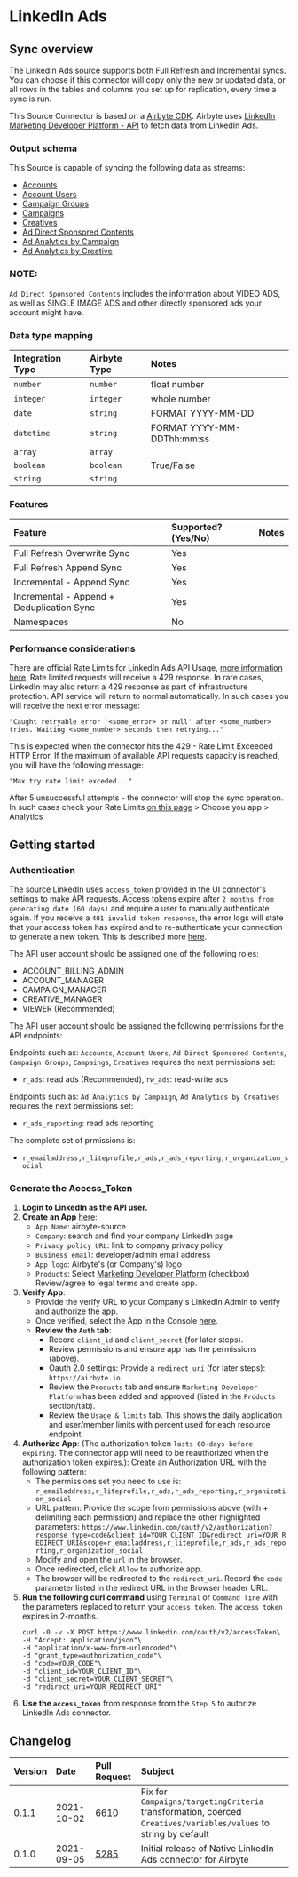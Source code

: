 # LinkedIn Ads

## Sync overview

The LinkedIn Ads source supports both Full Refresh and Incremental syncs. You can choose if this connector will copy only the new or updated data, or all rows in the tables and columns you set up for replication, every time a sync is run.

This Source Connector is based on a [Airbyte CDK](https://docs.airbyte.io/connector-development/cdk-python).
Airbyte uses [LinkedIn Marketing Developer Platform - API](https://docs.microsoft.com/en-us/linkedin/marketing/integrations/marketing-integrations-overview) to fetch data from LinkedIn Ads.

### Output schema

This Source is capable of syncing the following data as streams:
* [Accounts](https://docs.microsoft.com/en-us/linkedin/marketing/integrations/ads/account-structure/create-and-manage-accounts?tabs=http#search-for-accounts)
* [Account Users](https://docs.microsoft.com/en-us/linkedin/marketing/integrations/ads/account-structure/create-and-manage-account-users?tabs=http#find-ad-account-users-by-accounts)
* [Campaign Groups](https://docs.microsoft.com/en-us/linkedin/marketing/integrations/ads/account-structure/create-and-manage-campaign-groups?tabs=http#search-for-campaign-groups)
* [Campaigns](https://docs.microsoft.com/en-us/linkedin/marketing/integrations/ads/account-structure/create-and-manage-campaigns?tabs=http#search-for-campaigns)
* [Creatives](https://docs.microsoft.com/en-us/linkedin/marketing/integrations/ads/account-structure/create-and-manage-creatives?tabs=http#search-for-creatives)
* [Ad Direct Sponsored Contents](https://docs.microsoft.com/en-us/linkedin/marketing/integrations/ads/advertising-targeting/create-and-manage-video?tabs=http#finders)
* [Ad Analytics by Campaign](https://docs.microsoft.com/en-us/linkedin/marketing/integrations/ads-reporting/ads-reporting?tabs=curl#ad-analytics)
* [Ad Analytics by Creative](https://docs.microsoft.com/en-us/linkedin/marketing/integrations/ads-reporting/ads-reporting?tabs=curl#ad-analytics) 


### NOTE:
`Ad Direct Sponsored Contents` includes the information about VIDEO ADS, as well as SINGLE IMAGE ADS and other directly sponsored ads your account might have.

### Data type mapping

| Integration Type | Airbyte Type | Notes |
| :--- | :--- | :--- |
| `number` | `number` | float number |
| `integer` | `integer` | whole number |
| `date` | `string` | FORMAT YYYY-MM-DD |
| `datetime` | `string` | FORMAT YYYY-MM-DDThh:mm:ss |
| `array` | `array` |  |
| `boolean` | `boolean` | True/False |
| `string` | `string` |  |

### Features

| Feature | Supported?\(Yes/No\) | Notes |
| :--- | :--- | :--- |
| Full Refresh Overwrite Sync | Yes |  |
| Full Refresh Append Sync  | Yes |  |
| Incremental - Append Sync | Yes |  |
| Incremental - Append + Deduplication Sync | Yes |  |
| Namespaces | No |  |


### Performance considerations

There are official Rate Limits for LinkedIn Ads API Usage, [more information here](https://docs.microsoft.com/en-us/linkedin/shared/api-guide/concepts/rate-limits?context=linkedin/marketing/context).
Rate limited requests will receive a 429 response. In rare cases, LinkedIn may also return a 429 response as part of infrastructure protection. API service will return to normal automatically.
In such cases you will receive the next error message:
```
"Caught retryable error '<some_error> or null' after <some_number> tries. Waiting <some_number> seconds then retrying..."
```
This is expected when the connector hits the 429 - Rate Limit Exceeded HTTP Error.
If the maximum of available API requests capacity is reached, you will have the following message:
```
"Max try rate limit exceded..."
```
After 5 unsuccessful attempts - the connector will stop the sync operation. 
In such cases check your Rate Limits [on this page](https://www.linkedin.com/developers/apps) > Choose you app > Analytics


## Getting started

### Authentication
The source LinkedIn uses `access_token` provided in the UI connector's settings to make API requests. Access tokens expire after `2 months from generating date (60 days)` and require a user to manually authenticate again. If you receive a `401 invalid token response`, the error logs will state that your access token has expired and to re-authenticate your connection to generate a new token. This is described more [here](https://docs.microsoft.com/en-us/linkedin/shared/authentication/authorization-code-flow?context=linkedin/context).

The API user account should be assigned one of the following roles:
* ACCOUNT_BILLING_ADMIN
* ACCOUNT_MANAGER
* CAMPAIGN_MANAGER
* CREATIVE_MANAGER
* VIEWER (Recommended)

The API user account should be assigned the following permissions for the API endpoints:

Endpoints such as: 
`Accounts`, `Account Users`, `Ad Direct Sponsored Contents`, `Campaign Groups`, `Campaings`, `Creatives` requires the next permissions set:

   * `r_ads`: read ads (Recommended), `rw_ads`: read-write ads

Endpoints such as: `Ad Analytics by Campaign`, `Ad Analytics by Creatives` requires the next permissions set:

   * `r_ads_reporting`: read ads reporting

The complete set of prmissions is:
   * `r_emailaddress,r_liteprofile,r_ads,r_ads_reporting,r_organization_social`

### Generate the Access_Token
1. **Login to LinkedIn as the API user.**
2. **Create an App** [here](https://www.linkedin.com/developers/apps):
    * `App Name`: airbyte-source
    * `Company`: search and find your company LinkedIn page
    * `Privacy policy URL`: link to company privacy policy
    * `Business email`: developer/admin email address
    * `App logo`: Airbyte's (or Company's) logo
    * `Products`: Select [Marketing Developer Platform](https://www.linkedin.com/developers/apps/122632736/products/marketing-developer-platform) (checkbox)
    Review/agree to legal terms and create app.
3. **Verify App**:
    * Provide the verify URL to your Company's LinkedIn Admin to verify and authorize the app.
    * Once verified, select the App in the Console [here](https://www.linkedin.com/developers/apps).
    * **Review the `Auth` tab**:
      * Record `client_id` and `client_secret` (for later steps).
      * Review permissions and ensure app has the permissions (above).
      * Oauth 2.0 settings: Provide a `redirect_uri` (for later steps): `https://airbyte.io`
      * Review the `Products` tab and ensure `Marketing Developer Platform` has been added and approved (listed in the `Products` section/tab).
      * Review the `Usage & limits` tab. This shows the daily application and user/member limits with percent used for each resource endpoint.
4. **Authorize App**: (The authorization token `lasts 60-days before expiring`. The connector app will need to be reauthorized when the authorization token expires.):
    Create an Authorization URL with the following pattern:
    * The permissions set you need to use is: `r_emailaddress,r_liteprofile,r_ads,r_ads_reporting,r_organization_social`
    * URL pattern: Provide the scope from permissions above (with + delimiting each permission) and replace the other highlighted parameters: `https://www.linkedin.com/oauth/v2/authorization?response_type=code&client_id=YOUR_CLIENT_ID&redirect_uri=YOUR_REDIRECT_URI&scope=r_emailaddress,r_liteprofile,r_ads,r_ads_reporting,r_organization_social`
    * Modify and open the `url` in the browser.
    * Once redirected, click `Allow` to authorize app.
    * The browser will be redirected to the `redirect_uri`. Record the `code` parameter listed in the redirect URL in the Browser header URL.
5. **Run the following curl command** using `Terminal` or `Command line` with the parameters replaced to return your `access_token`. The `access_token` expires in 2-months.
    ```
    curl -0 -v -X POST https://www.linkedin.com/oauth/v2/accessToken\
    -H "Accept: application/json"\
    -H "application/x-www-form-urlencoded"\
    -d "grant_type=authorization_code"\
    -d "code=YOUR_CODE"\
    -d "client_id=YOUR_CLIENT_ID"\
    -d "client_secret=YOUR_CLIENT_SECRET"\
    -d "redirect_uri=YOUR_REDIRECT_URI"
    ```
6. **Use the `access_token`** from response from the `Step 5` to autorize LinkedIn Ads connector.

## Changelog

| Version | Date       | Pull Request | Subject |
| :------ | :--------  | :--------    | :------ |
| 0.1.1   | 2021-10-02 | [6610](https://github.com/airbytehq/airbyte/pull/6610) | Fix for  `Campaigns/targetingCriteria` transformation, coerced  `Creatives/variables/values` to string by default |
| 0.1.0   | 2021-09-05 | [5285](https://github.com/airbytehq/airbyte/pull/5285) | Initial release of Native LinkedIn Ads connector for Airbyte |
